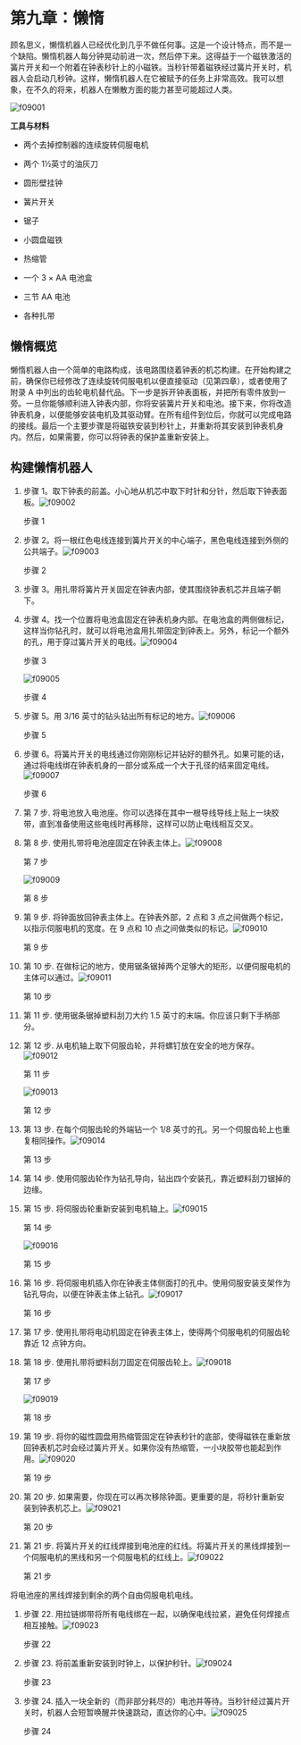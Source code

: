 # 第九章：懒惰

顾名思义，懒惰机器人已经优化到几乎不做任何事。这是一个设计特点，而不是一个缺陷。懒惰机器人每分钟晃动前进一次，然后停下来。这得益于一个磁铁激活的簧片开关和一个附着在钟表秒针上的小磁铁。当秒针带着磁铁经过簧片开关时，机器人会启动几秒钟。这样，懒惰机器人在它被赋予的任务上非常高效。我可以想象，在不久的将来，机器人在懒散方面的能力甚至可能超过人类。

![f09001](img/f09001.png)

**工具与材料**

+   两个去掉控制器的连续旋转伺服电机

+   两个 1½英寸的油灰刀

+   圆形壁挂钟

+   簧片开关

+   锯子

+   小圆盘磁铁

+   热缩管

+   一个 3 × AA 电池盒

+   三节 AA 电池

+   各种扎带

## 懒惰概览

懒惰机器人由一个简单的电路构成，该电路围绕着钟表的机芯构建。在开始构建之前，确保你已经修改了连续旋转伺服电机以便直接驱动（见第四章），或者使用了附录 A 中列出的齿轮电机替代品。下一步是拆开钟表面板，并把所有零件放到一旁。一旦你能够顺利进入钟表内部，你将安装簧片开关和电池。接下来，你将改造钟表机身，以便能够安装电机及其驱动臂。在所有组件到位后，你就可以完成电路的接线。最后一个主要步骤是将磁铁安装到秒针上，并重新将其安装到钟表机身内。然后，如果需要，你可以将钟表的保护盖重新安装上。

## 构建懒惰机器人

1.  步骤 1。取下钟表的前盖。小心地从机芯中取下时针和分针，然后取下钟表面板。![f09002](img/f09002.png)

    步骤 1

1.  步骤 2。将一根红色电线连接到簧片开关的中心端子，黑色电线连接到外侧的公共端子。![f09003](img/f09003.png)

    步骤 2

1.  步骤 3。用扎带将簧片开关固定在钟表内部，使其围绕钟表机芯并且端子朝下。

1.  步骤 4。找一个位置将电池盒固定在钟表机身内部。在电池盒的两侧做标记，这样当你钻孔时，就可以将电池盒用扎带固定到钟表上。另外，标记一个额外的孔，用于穿过簧片开关的电线。![f09004](img/f09004.png)

    步骤 3

    ![f09005](img/f09005.png)

    步骤 4

1.  步骤 5。用 3/16 英寸的钻头钻出所有标记的地方。![f09006](img/f09006.png)

    步骤 5

1.  步骤 6。将簧片开关的电线通过你刚刚标记并钻好的额外孔。如果可能的话，通过将电线绑在钟表机身的一部分或系成一个大于孔径的结来固定电线。![f09007](img/f09007.png)

    步骤 6

1.  第 7 步. 将电池放入电池座。你可以选择在其中一根导线导线上贴上一块胶带，直到准备使用这些电线时再移除，这样可以防止电线相互交叉。

1.  第 8 步. 使用扎带将电池座固定在钟表主体上。![f09008](img/f09008.png)

    第 7 步

    ![f09009](img/f09009.png)

    第 8 步

1.  第 9 步. 将钟面放回钟表主体上。在钟表外部，2 点和 3 点之间做两个标记，以指示伺服电机的宽度。在 9 点和 10 点之间做类似的标记。![f09010](img/f09010.png)

    第 9 步

1.  第 10 步. 在做标记的地方，使用锯条锯掉两个足够大的矩形，以便伺服电机的主体可以通过。![f09011](img/f09011.png)

    第 10 步

1.  第 11 步. 使用锯条锯掉塑料刮刀大约 1.5 英寸的末端。你应该只剩下手柄部分。

1.  第 12 步. 从电机轴上取下伺服齿轮，并将螺钉放在安全的地方保存。![f09012](img/f09012.png)

    第 11 步

    ![f09013](img/f09013.png)

    第 12 步

1.  第 13 步. 在每个伺服齿轮的外端钻一个 1/8 英寸的孔。另一个伺服齿轮上也重复相同操作。![f09014](img/f09014.png)

    第 13 步

1.  第 14 步. 使用伺服齿轮作为钻孔导向，钻出四个安装孔，靠近塑料刮刀锯掉的边缘。

1.  第 15 步. 将伺服齿轮重新安装到电机轴上。![f09015](img/f09015.png)

    第 14 步

    ![f09016](img/f09016.png)

    第 15 步

1.  第 16 步. 将伺服电机插入你在钟表主体侧面打的孔中。使用伺服安装支架作为钻孔导向，以便在钟表主体上钻孔。![f09017](img/f09017.png)

    第 16 步

1.  第 17 步. 使用扎带将电动机固定在钟表主体上，使得两个伺服电机的伺服齿轮靠近 12 点钟方向。

1.  第 18 步. 使用扎带将塑料刮刀固定在伺服齿轮上。![f09018](img/f09018.png)

    第 17 步

    ![f09019](img/f09019.png)

    第 18 步

1.  第 19 步. 将你的磁性圆盘用热缩管固定在钟表秒针的底部，使得磁铁在重新放回钟表机芯时会经过簧片开关。如果你没有热缩管，一小块胶带也能起到作用。![f09020](img/f09020.png)

    第 19 步

1.  第 20 步. 如果需要，你现在可以再次移除钟面。更重要的是，将秒针重新安装到钟表机芯上。![f09021](img/f09021.png)

    第 20 步

1.  第 21 步. 将簧片开关的红线焊接到电池座的红线。将簧片开关的黑线焊接到一个伺服电机的黑线和另一个伺服电机的红线上。![f09022](img/f09022.png)

    第 21 步

将电池座的黑线焊接到剩余的两个自由伺服电机电线。

1.  步骤 22. 用拉链绑带将所有电线绑在一起，以确保电线拉紧，避免任何焊接点相互接触。![f09023](img/f09023.png)

    步骤 22

1.  步骤 23. 将前盖重新安装到时钟上，以保护秒针。![f09024](img/f09024.png)

    步骤 23

1.  步骤 24. 插入一块全新的（而非部分耗尽的）电池并等待。当秒针经过簧片开关时，机器人会短暂唤醒并快速跳动，直达你的心中。![f09025](img/f09025.png)

    步骤 24
